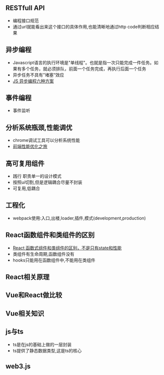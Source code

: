 ## RESTfull API
- 编程接口规范
- 通过url就能看出来这个接口的具体作用,也能清晰地通过http code判断相应结果

## 异步编程
- Javascript语言的执行环境是"单线程"。也就是指一次只能完成一件任务。如果有多个任务，就必须排队，前面一个任务完成，再执行后面一个任务
- 异步任务不具有”堵塞“效应
- [JS 异步编程六种方案](https://juejin.cn/post/6844903760280420366)
## 事件编程
- 事件监听

## 分析系统瓶颈,性能调优
- chrome调试工具可以分析系统性能
- [前端性能优化之旅](https://alienzhou.com/projects/fe-performance-journey/#%E5%89%8D%E7%AB%AF%E9%9C%80%E8%A6%81%E6%80%A7%E8%83%BD%E4%BC%98%E5%8C%96%E4%B9%88%EF%BC%9F)

## 高可复用组件
- 践行 职责单一的设计模式
- 按照ui切割,但是逻辑耦合尽量不封装
- 可复用,低耦合

## 工程化
- webpack使用:入口,出楼,loader,插件,模式(development,production)

## React函数组件和类组件的区别
- [React 函数式组件和类组件的区别，不是只有state和性能](https://juejin.cn/post/6844904049146331150)
- 类组件有生命周期,函数组件没有
- hooks只能用在函数组件中,不能用在类组件

## React相关原理

## Vue和React做比较

## Vue相关知识

## js与ts
- ts是在js的基础上做的一层封装
- ts提供了静态数据类型,这是ts的核心

## web3.js

